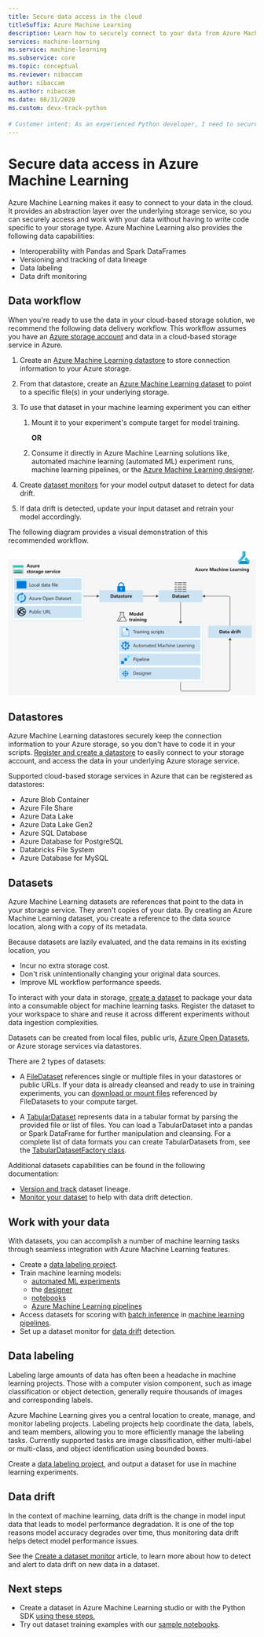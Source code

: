 ```yaml
---
title: Secure data access in the cloud
titleSuffix: Azure Machine Learning
description: Learn how to securely connect to your data from Azure Machine Learning, and how to use datasets and datastores for ML tasks. Datastores can store data from an Azure Blob, Azure Data Lake Gen 1 & 2, SQL db, and Azure Databricks.
services: machine-learning
ms.service: machine-learning
ms.subservice: core
ms.topic: conceptual
ms.reviewer: nibaccam
author: nibaccam
ms.author: nibaccam
ms.date: 08/31/2020
ms.custom: devx-track-python

# Customer intent: As an experienced Python developer, I need to securely access my data in my Azure storage solutions and use it to accomplish my machine learning tasks.
---
```


# Secure data access in Azure Machine Learning

Azure Machine Learning makes it easy to connect to your data in the cloud.  It provides an abstraction layer over the underlying storage service, so you can securely access and work with your data without having to write code specific to your storage type. Azure Machine Learning also provides the following data capabilities:

*    Interoperability with Pandas and Spark DataFrames
*    Versioning and tracking of data lineage
*    Data labeling 
*    Data drift monitoring
    
## Data workflow

When you're ready to use the data in your cloud-based storage solution, we recommend the following data delivery workflow. This workflow assumes you have an [Azure storage account](https://docs.microsoft.com/azure/storage/common/storage-quickstart-create-account?tabs=azure-portal) and data in a cloud-based storage service in Azure. 

1. Create an [Azure Machine Learning datastore](#datastores) to store connection information to your Azure storage.

2. From that datastore, create an [Azure Machine Learning dataset](#datasets) to point to a specific file(s) in your underlying storage. 

3. To use that dataset in your machine learning experiment you can either
    1. Mount it to your experiment's compute target for model training.

        **OR** 

    1. Consume it directly in Azure Machine Learning solutions like, automated machine learning (automated ML) experiment runs, machine learning pipelines, or the [Azure Machine Learning designer](concept-designer.md).

4. Create [dataset monitors](#data-drift) for your model output dataset to detect for data drift. 

5. If data drift is detected, update your input dataset and retrain your model accordingly.

The following diagram provides a visual demonstration of this recommended workflow.

![Diagram shows the Azure Storage Service which flows into a datastore, which flows into a dataset. The dataset flows into model training, which flows into data drift, which flows back to dataset.](./media/concept-data/data-concept-diagram.svg)

## Datastores

Azure Machine Learning datastores securely keep the connection information to your Azure storage, so you don't have to code it in your scripts. [Register and create a datastore](how-to-access-data.md) to easily connect to your storage account, and access the data in your underlying Azure storage service. 

Supported cloud-based storage services in Azure that can be registered as datastores:

+ Azure Blob Container
+ Azure File Share
+ Azure Data Lake
+ Azure Data Lake Gen2
+ Azure SQL Database
+ Azure Database for PostgreSQL
+ Databricks File System
+ Azure Database for MySQL

## Datasets

Azure Machine Learning datasets are references that point to the data in your storage service. They aren't copies of your data. By creating an Azure Machine Learning dataset, you create a reference to the data source location, along with a copy of its metadata. 

Because datasets are lazily evaluated, and the data remains in its existing location, you

* Incur no extra storage cost.
* Don't risk unintentionally changing your original data sources.
* Improve ML workflow performance speeds.

To interact with your data in storage, [create a dataset](how-to-create-register-datasets.md) to package your data into a consumable object for machine learning tasks. Register the dataset to your workspace to share and reuse it across different experiments without data ingestion complexities.

Datasets can be created from local files, public urls, [Azure Open Datasets](https://azure.microsoft.com/services/open-datasets/), or Azure storage services via datastores. 

There are 2 types of datasets: 

+ A [FileDataset](https://docs.microsoft.com/python/api/azureml-core/azureml.data.file_dataset.filedataset?view=azure-ml-py&preserve-view=true) references single or multiple files in your datastores or public URLs. If your data is already cleansed and ready to use in training experiments, you can [download or mount files](how-to-train-with-datasets.md#mount-files-to-remote-compute-targets) referenced by FileDatasets to your compute target.

+ A [TabularDataset](https://docs.microsoft.com/python/api/azureml-core/azureml.data.tabulardataset?view=azure-ml-py&preserve-view=true) represents data in a tabular format by parsing the provided file or list of files. You can load a TabularDataset into a pandas or Spark DataFrame for further manipulation and cleansing. For a complete list of data formats you can create TabularDatasets from, see the [TabularDatasetFactory class](https://aka.ms/tabulardataset-api-reference).

Additional datasets capabilities can be found in the following documentation:

+ [Version and track](how-to-version-track-datasets.md) dataset lineage.
+ [Monitor your dataset](how-to-monitor-datasets.md) to help with data drift detection.    

## Work with your data

With datasets, you can accomplish a number of machine learning tasks through seamless integration with Azure Machine Learning features. 

+ Create a [data labeling project](#label).
+ Train machine learning models:
     + [automated ML experiments](how-to-use-automated-ml-for-ml-models.md)
     + the [designer](tutorial-designer-automobile-price-train-score.md#import-data)
     + [notebooks](how-to-train-with-datasets.md)
     + [Azure Machine Learning pipelines](how-to-create-your-first-pipeline.md)
+ Access datasets for scoring with [batch inference](how-to-use-parallel-run-step.md) in [machine learning pipelines](how-to-create-your-first-pipeline.md).
+ Set up a dataset monitor for [data drift](#drift) detection.

<a name="label"></a>

## Data labeling

Labeling large amounts of data has often been a headache in machine learning projects. Those with a computer vision component, such as image classification or object detection, generally require thousands of images and corresponding labels.

Azure Machine Learning gives you a central location to create, manage, and monitor labeling projects. Labeling projects help coordinate the data, labels, and team members, allowing you to more efficiently manage the labeling tasks. Currently supported tasks are image classification, either multi-label or multi-class, and object identification using bounded boxes.

Create a [data labeling project](how-to-create-labeling-projects.md), and output a dataset for use in machine learning experiments.

<a name="drift"></a>

## Data drift

In the context of machine learning, data drift is the change in model input data that leads to model performance degradation. It is one of the top reasons model accuracy degrades over time, thus monitoring data drift helps detect model performance issues.

See the [Create a dataset monitor](how-to-monitor-datasets.md) article, to learn more about how to detect and alert to data drift on new data in a dataset.

## Next steps 

+ Create a dataset in Azure Machine Learning studio or with the Python SDK [using these steps.](how-to-create-register-datasets.md)
+ Try out dataset training examples with our [sample notebooks](https://github.com/Azure/MachineLearningNotebooks/tree/master/how-to-use-azureml/work-with-data/).
